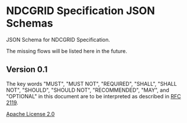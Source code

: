 # NDCGRID Specification JSON Schemas

JSON Schema for NDCGRID Specification.

The missing flows will be listed here in the future.

## Version 0.1

The key words "MUST", "MUST NOT", "REQUIRED", "SHALL", "SHALL NOT", "SHOULD", "SHOULD NOT", "RECOMMENDED", "MAY", and "OPTIONAL" in this document are to be interpreted as described in [RFC 2119](http://www.ietf.org/rfc/rfc2119.txt).

[Apache License 2.0](https://choosealicense.com/licenses/apache-2.0/)

